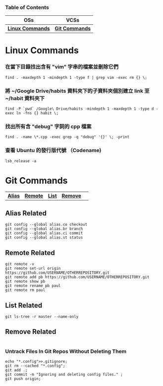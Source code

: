 ### Table of Contents
| OSs | VCSs |
| :---: | :---: |
| **[Linux Commands](#linux-commands)** | **[Git Commands](#git-commands)** |  

Linux Commands
==

### 在當下目錄找出含有 "vim" 字串的檔案並刪除它們  
```
find . -maxdepth 1 -mindepth 1 -type f | grep vim -exec rm {} \;
```

### 將 ~/Google Drive/habits 資料夾下的子資料夾個別建立 link 至 ~/habit 資料夾下  
```
find -P `pwd` /Google\ Drive/habits -mindepth 1 -maxdepth 1 -type d -exec ln -fns {} habit \;
```

### 找出所有含 "debug" 字詞的 cpp 檔案   
```
find . -name \*.cpp -exec grep -q "debug" '{}' \; -print
```

### 查看 Ubuntu 的發行版代號 （Codename)
```
lsb_release -a
```

Git Commands
==
| | | | | |
| :---: | :---: | :---: | :---: | :---: |
| **[Alias](#alias-related)** | **[Remote](#remote-related)** | **[List](#list-related)** | **[Remove](#remove-related)** | | 


Alias Related
--
```
git config --global alias.co checkout
git config --global alias.br branch
git config --global alias.ci commit
git config --global alias.st status
```

Remote Related
--
```
git remote -v
git remote set-url origin https://github.com/USERNAME/OTHERREPOSITORY.git
git remote add pb https://github.com/USERNAME/OTHERREPOSITORY.git
git remote show pb
git remote rename pb paul
git remote rm paul
```

List Related
--
```
git ls-tree -r master --name-only
```

Remove Related
--
```
```
### Untrack Files In Git Repos Without Deleting Them
```
echo "*.config">>.gitignore; 
git rm --cached "*.config"; 
git add .; 
git commit -m "Ignoring and deleting config files." ; 
git push origin;
```
